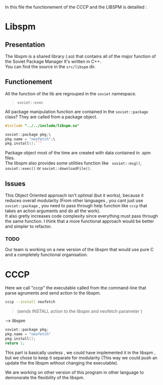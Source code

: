 In this file the functionement of the CCCP and the LIBSPM is detailled :

# Libspm
## Presentation
The libspm is a shared library (.so) that contains all of the major function of the Soviet Package Manager
It's written in C++.  
You can find the source in the ```src/libspm``` dir.
## Functionement
All the function of the lib are regrouped in the `soviet` namespace.
> `soviet::exec` 

All package manipulation function are contained in the `soviet::package`  class? They are called from a package object.
```cpp
#include "../../include/libspm.so"

soviet::package pkg;\
pkg.name = "neofetch";\
pkg.install();```
```
Package object most of the time are created with data contained in .spm files.  
The libspm also provides some utilities function like ` soviet::msg()`, `soviet::exec()` or `soviet::downloadFile()`.

## Issues
This Object Oriented approach isn't optimal (but it works), because it reduces overall modularity (From other languages , you cant just use `soviet::package` , you need to pass through help function like `cccp` that takes an action arguments and do all the work).  
It also gretly increases code complexity since everything must pass through the same function.
I think that a more functional approach would be better and simpler to refactor.

### TODO
Our team is working on a new version of the libspm that would use pure C and a completely functional organisation.

# CCCP

Here we call "cccp" the executable called from the command-line that parse agruments and send action to the libspm.  
```bash
cccp --install neofetch
``` 
> (sends INSTALL action to the libspm and neofetch parameter )   

--> _libspm_ 
```cpp
soviet::package pkg;
pkg.name = "neofetch"
pkg.install();
return 1;
```

This part is basically useless , we could have implemented it in the libspm , but we chose to keep it separate for modularity (This way we could push an update the the libspm without changing the executable).

We are working on other version of this program in other language to demonsrate the flexibility of the libspm.


